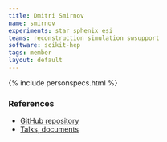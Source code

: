 ```yaml
---
title: Dmitri Smirnov
name: smirnov
experiments: star sphenix esi
teams: reconstruction simulation swsupport
software: scikit-hep
tags: member
layout: default
---
```


{% include personspecs.html %}

### References

- [GitHub repository](https://github.com/plexoos)
- [Talks, documents](https://plexoos.github.io/pub-docs/)
